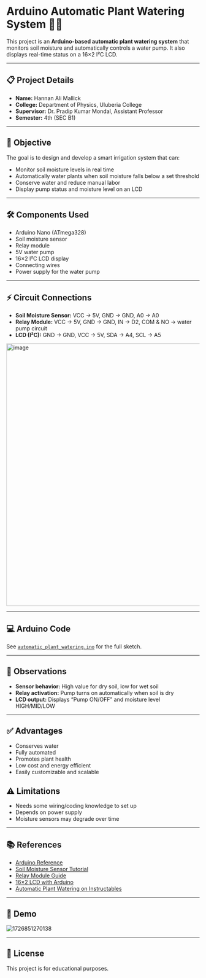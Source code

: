 # Arduino Automatic Plant Watering System 🌱💧

This project is an **Arduino-based automatic plant watering system** that monitors soil moisture and automatically controls a water pump. It also displays real-time status on a 16×2 I²C LCD.

---

## 📋 Project Details
- **Name:** Hannan Ali Mallick  
- **College:** Department of Physics, Uluberia College  
- **Supervisor:** Dr. Pradip Kumar Mondal, Assistant Professor  
- **Semester:** 4th (SEC B1)  

---

## 🎯 Objective
The goal is to design and develop a smart irrigation system that can:
- Monitor soil moisture levels in real time
- Automatically water plants when soil moisture falls below a set threshold
- Conserve water and reduce manual labor
- Display pump status and moisture level on an LCD

---

## 🛠️ Components Used
- Arduino Nano (ATmega328)
- Soil moisture sensor
- Relay module
- 5V water pump
- 16×2 I²C LCD display
- Connecting wires
- Power supply for the water pump

---

## ⚡ Circuit Connections
- **Soil Moisture Sensor:** VCC → 5V, GND → GND, A0 → A0  
- **Relay Module:** VCC → 5V, GND → GND, IN → D2, COM & NO → water pump circuit  
- **LCD (I²C):** GND → GND, VCC → 5V, SDA → A4, SCL → A5  

<img width="723" height="684" alt="image" src="https://github.com/user-attachments/assets/de5c070d-9b8a-4812-8013-e49369d4ae03" />


---

## 💻 Arduino Code
See [`automatic_plant_watering.ino`](automatic_plant_watering.ino) for the full sketch.

---

## 📝 Observations
- **Sensor behavior:** High value for dry soil, low for wet soil  
- **Relay activation:** Pump turns on automatically when soil is dry  
- **LCD output:** Displays “Pump ON/OFF” and moisture level HIGH/MID/LOW  

---

## ✅ Advantages
- Conserves water  
- Fully automated  
- Promotes plant health  
- Low cost and energy efficient  
- Easily customizable and scalable  

## ⚠️ Limitations
- Needs some wiring/coding knowledge to set up  
- Depends on power supply  
- Moisture sensors may degrade over time  

---

## 📚 References
- [Arduino Reference](https://www.arduino.cc/en/Reference/HomePage)  
- [Soil Moisture Sensor Tutorial](https://lastminuteengineers.com/soil-moisture-sensor-arduino-tutorial/)  
- [Relay Module Guide](https://randomnerdtutorials.com/guide-for-relay-module-with-arduino/)  
- [16×2 LCD with Arduino](https://www.circuitbasics.com/how-to-set-up-an-lcd-display-on-an-arduino/)  
- [Automatic Plant Watering on Instructables](https://www.instructables.com/Automatic-Plant-Watering-System-Using-Arduino/)  

---

## 🎥 Demo

![1726851270138](https://github.com/user-attachments/assets/b6da04b0-4c2b-4e5f-af97-e2a43bb332c5)

---

## 📜 License
This project is for educational purposes.
